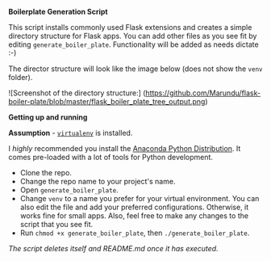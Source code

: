 **Boilerplate Generation Script**

This script installs commonly used Flask extensions and creates a simple directory structure for Flask apps. You can add other files as you see fit by editing `generate_boiler_plate`. Functionality will be added as needs dictate :-)

The director structure will look like the image below (does not show the `venv` folder).

![Screenshot of the directory structure:]
(https://github.com/Marundu/flask-boiler-plate/blob/master/flask_boiler_plate_tree_output.png)

**Getting up and running**

**Assumption** - [`virtualenv`](http://docs.python-guide.org/en/latest/dev/virtualenvs/) is installed.

I _highly_ recommended you install the [Anaconda Python Distribution](https://www.continuum.io/downloads). It comes pre-loaded with a lot of tools for Python development.

- Clone the repo.
- Change the repo name to your project's name.
- Open `generate_boiler_plate`.
- Change `venv` to a name you prefer for your virtual environment. You can also edit the file and add your preferred configurations. Otherwise, it works fine for small apps. Also, feel free to make any changes to the script that you see fit.
- Run `chmod +x generate_boiler_plate`, then `./generate_boiler_plate`.

_The script deletes itself and README.md once it has executed._
